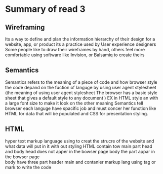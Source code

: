 
# Summary of read 3
## Wireframing
 Its a way to define and plan the information
 hierarchy of their design for a website, app, or product
its  a practice used by User experience designers
Some people like to draw their wireframes by hand, 
others feel more comfortable using software
 like Invision, or Balsamiq to create theirs
## Semantics
Semantics refers to the meaning of a piece of code and how  browser
style the 
code depand on the fuction of languge by using user agent stylesheet 
(the meaning of using user agent stylesheet The browser has a 
basic style sheet that gives a default style to any document )
EX 
 in HTML style an <hi> with a large font size 
to make it look
on the other meaning Semantics tell browser each languge 
have spacific job and must concer her function like HTML for
 data that will be populated  and CSS for presentation styling.

 ## HTML 
hyper text markup language using to creat the strucre  of the website  and what data will put in it 
 with out styling 
HTML contain tow main part head and body 
head does not apper in the bowser page 
body the part appar in the bowser page  
body have three part 
header main and contanier 
markup lang using tag or mark to write the code 